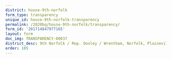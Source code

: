 ```yaml
---
district: house-9th-norfolk
form_type: transparency
unique_id: house-9th-norfolk-transparency
permalink: /2020bq/house-9th-norfolk/transparency/
form_id: '201714847977165'
layout: form
doc_img: TRANSPARENCY-00037
district_desc: 9th Norfolk / Rep. Dooley / Wrentham, Norfolk, Plaineville
order: 105
---
```

